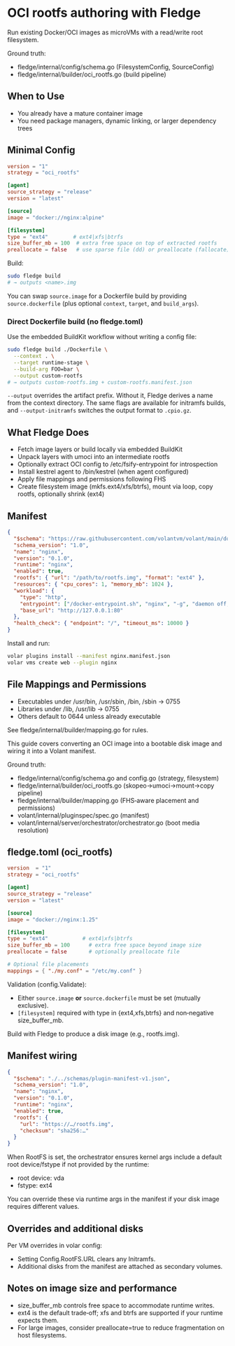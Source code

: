  # OCI rootfs authoring with Fledge

 Run existing Docker/OCI images as microVMs with a read/write root filesystem.

 Ground truth:
 - fledge/internal/config/schema.go (FilesystemConfig, SourceConfig)
 - fledge/internal/builder/oci_rootfs.go (build pipeline)

 ## When to Use
 - You already have a mature container image
 - You need package managers, dynamic linking, or larger dependency trees

 ## Minimal Config
 ```toml
 version = "1"
 strategy = "oci_rootfs"

[agent]
source_strategy = "release"
version = "latest"

 [source]
image = "docker://nginx:alpine"

 [filesystem]
 type = "ext4"        # ext4|xfs|btrfs
 size_buffer_mb = 100  # extra free space on top of extracted rootfs
 preallocate = false   # use sparse file (dd) or preallocate (fallocate)
 ```

 Build:
 ```bash
 sudo fledge build
 # → outputs <name>.img
 ```

You can swap `source.image` for a Dockerfile build by providing `source.dockerfile` (plus optional `context`, `target`, and `build_args`).

### Direct Dockerfile build (no fledge.toml)

Use the embedded BuildKit workflow without writing a config file:

```bash
sudo fledge build ./Dockerfile \
  --context . \
  --target runtime-stage \
  --build-arg FOO=bar \
  --output custom-rootfs
# → outputs custom-rootfs.img + custom-rootfs.manifest.json
```

`--output` overrides the artifact prefix. Without it, Fledge derives a name from the context directory. The same flags are available for initramfs builds, and `--output-initramfs` switches the output format to `.cpio.gz`.

## What Fledge Does
- Fetch image layers or build locally via embedded BuildKit
- Unpack layers with umoci into an intermediate rootfs
- Optionally extract OCI config to /etc/fsify-entrypoint for introspection
- Install kestrel agent to /bin/kestrel (when agent configured)
- Apply file mappings and permissions following FHS
- Create filesystem image (mkfs.ext4/xfs/btrfs), mount via loop, copy rootfs, optionally shrink (ext4)

 ## Manifest
 ```json
 {
   "$schema": "https://raw.githubusercontent.com/volantvm/volant/main/docs/schemas/plugin-manifest-v1.json",
   "schema_version": "1.0",
   "name": "nginx",
   "version": "0.1.0",
   "runtime": "nginx",
   "enabled": true,
   "rootfs": { "url": "/path/to/rootfs.img", "format": "ext4" },
   "resources": { "cpu_cores": 1, "memory_mb": 1024 },
   "workload": {
     "type": "http",
     "entrypoint": ["/docker-entrypoint.sh", "nginx", "-g", "daemon off;"],
     "base_url": "http://127.0.0.1:80"
   },
   "health_check": { "endpoint": "/", "timeout_ms": 10000 }
 }
 ```

 Install and run:
 ```bash
 volar plugins install --manifest nginx.manifest.json
 volar vms create web --plugin nginx
 ```

 ## File Mappings and Permissions
 - Executables under /usr/bin, /usr/sbin, /bin, /sbin -> 0755
 - Libraries under /lib, /usr/lib -> 0755
 - Others default to 0644 unless already executable

 See fledge/internal/builder/mapping.go for rules.
 

This guide covers converting an OCI image into a bootable disk image and wiring it into a Volant manifest.

Ground truth:
- fledge/internal/config/schema.go and config.go (strategy, filesystem)
- fledge/internal/builder/oci_rootfs.go (skopeo→umoci→mount→copy pipeline)
- fledge/internal/builder/mapping.go (FHS‑aware placement and permissions)
- volant/internal/pluginspec/spec.go (manifest)
- volant/internal/server/orchestrator/orchestrator.go (boot media resolution)

## fledge.toml (oci_rootfs)

```toml
version  = "1"
strategy = "oci_rootfs"

[agent]
source_strategy = "release"
version = "latest"

[source]
image = "docker://nginx:1.25"

[filesystem]
type = "ext4"           # ext4|xfs|btrfs
size_buffer_mb = 100      # extra free space beyond image size
preallocate = false       # optionally preallocate file

# Optional file placements
mappings = { "./my.conf" = "/etc/my.conf" }
```

Validation (config.Validate):
- Either `source.image` **or** `source.dockerfile` must be set (mutually exclusive).
- `[filesystem]` required with type in {ext4,xfs,btrfs} and non‑negative size_buffer_mb.

Build with Fledge to produce a disk image (e.g., rootfs.img).

## Manifest wiring

```json
{
  "$schema": "./../schemas/plugin-manifest-v1.json",
  "schema_version": "1.0",
  "name": "nginx",
  "version": "0.1.0",
  "runtime": "nginx",
  "enabled": true,
  "rootfs": {
    "url": "https://…/rootfs.img",
    "checksum": "sha256:…"
  }
}
```

When RootFS is set, the orchestrator ensures kernel args include a default root device/fstype if not provided by the runtime:
- root device: vda
- fstype: ext4

You can override these via runtime args in the manifest if your disk image requires different values.

## Overrides and additional disks

Per VM overrides in volar config:
- Setting Config.RootFS.URL clears any Initramfs.
- Additional disks from the manifest are attached as secondary volumes.

## Notes on image size and performance

- size_buffer_mb controls free space to accommodate runtime writes.
- ext4 is the default trade‑off; xfs and btrfs are supported if your runtime expects them.
- For large images, consider preallocate=true to reduce fragmentation on host filesystems.
